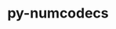 ---
title: "py-numcodecs"
layout: cache
categories: [package, develop]
meta: {"compilers": ["gcc@=11.4.0", "oneapi@=2024.2.1"], "num_specs": 13, "num_specs_by_stack": {"e4s": 6, "e4s-oneapi": 7, "root": 13}, "oss": ["ubuntu22.04"], "platforms": ["linux"], "stacks": ["e4s", "e4s-oneapi", "root"], "targets": ["x86_64_v3"], "versions": ["0.15.0"]}
spec_details: [{"compiler": "oneapi@=2024.2.1", "hash": "3ftzrj6bionseckrhpyun62ah7bz4zt4", "os": "ubuntu22.04", "platform": "linux", "size": "-", "stacks": ["e4s-oneapi", "root"], "target": "x86_64_v3", "variants": ["build_system=python_pip", "~msgpack"], "versions": ["0.15.0"]}, {"compiler": "gcc@=11.4.0", "hash": "4a6eag2dsv2cfrwfdffindzdhfc65ifh", "os": "ubuntu22.04", "platform": "linux", "size": "-", "stacks": ["e4s", "root"], "target": "x86_64_v3", "variants": ["build_system=python_pip", "~msgpack"], "versions": ["0.15.0"]}, {"compiler": "gcc@=11.4.0", "hash": "6sj4f26g4wo5nyak3h7btxhbuw4louzi", "os": "ubuntu22.04", "platform": "linux", "size": "-", "stacks": ["e4s", "root"], "target": "x86_64_v3", "variants": ["build_system=python_pip", "~msgpack"], "versions": ["0.15.0"]}, {"compiler": "oneapi@=2024.2.1", "hash": "6uoarwe6nh5szji6o7rym4p3rvyh2zjc", "os": "ubuntu22.04", "platform": "linux", "size": "-", "stacks": ["e4s-oneapi", "root"], "target": "x86_64_v3", "variants": ["build_system=python_pip", "~msgpack"], "versions": ["0.15.0"]}, {"compiler": "oneapi@=2024.2.1", "hash": "awxrfcp5mhzt2nzarwjp3kr5amqu67mn", "os": "ubuntu22.04", "platform": "linux", "size": "-", "stacks": ["e4s-oneapi", "root"], "target": "x86_64_v3", "variants": ["build_system=python_pip", "~msgpack"], "versions": ["0.15.0"]}, {"compiler": "oneapi@=2024.2.1", "hash": "fyancahd3ysvd6nx7cpbejbwv3qslzex", "os": "ubuntu22.04", "platform": "linux", "size": "-", "stacks": ["e4s-oneapi", "root"], "target": "x86_64_v3", "variants": ["build_system=python_pip", "~msgpack"], "versions": ["0.15.0"]}, {"compiler": "oneapi@=2024.2.1", "hash": "i4pxjbqnwfz76s5r5sbicfx5uszhqhzt", "os": "ubuntu22.04", "platform": "linux", "size": "-", "stacks": ["e4s-oneapi", "root"], "target": "x86_64_v3", "variants": ["build_system=python_pip", "~msgpack"], "versions": ["0.15.0"]}, {"compiler": "gcc@=11.4.0", "hash": "iti2n6dnhpebyfmsgcv3tllwo6cv6kh4", "os": "ubuntu22.04", "platform": "linux", "size": "-", "stacks": ["e4s", "root"], "target": "x86_64_v3", "variants": ["build_system=python_pip", "~msgpack"], "versions": ["0.15.0"]}, {"compiler": "oneapi@=2024.2.1", "hash": "m33abefdoubqwcnivhb3s3b2z5jxeoek", "os": "ubuntu22.04", "platform": "linux", "size": "-", "stacks": ["e4s-oneapi", "root"], "target": "x86_64_v3", "variants": ["build_system=python_pip", "~msgpack"], "versions": ["0.15.0"]}, {"compiler": "gcc@=11.4.0", "hash": "nbtwnmqtypkriayotj5ex3ehydx4wgbk", "os": "ubuntu22.04", "platform": "linux", "size": "-", "stacks": ["e4s", "root"], "target": "x86_64_v3", "variants": ["build_system=python_pip", "~msgpack"], "versions": ["0.15.0"]}, {"compiler": "gcc@=11.4.0", "hash": "pl3s5tu3razz57cnmwdrbjk3ayugbzq5", "os": "ubuntu22.04", "platform": "linux", "size": "-", "stacks": ["e4s", "root"], "target": "x86_64_v3", "variants": ["build_system=python_pip", "~msgpack"], "versions": ["0.15.0"]}, {"compiler": "gcc@=11.4.0", "hash": "ve6arfu2yqta2b7satkir24je6wfnecp", "os": "ubuntu22.04", "platform": "linux", "size": "-", "stacks": ["e4s", "root"], "target": "x86_64_v3", "variants": ["build_system=python_pip", "~msgpack"], "versions": ["0.15.0"]}, {"compiler": "oneapi@=2024.2.1", "hash": "wm2zzst2ms6q3u7uy5pbenfgl5odxjk5", "os": "ubuntu22.04", "platform": "linux", "size": "-", "stacks": ["e4s-oneapi", "root"], "target": "x86_64_v3", "variants": ["build_system=python_pip", "~msgpack"], "versions": ["0.15.0"]}]
---